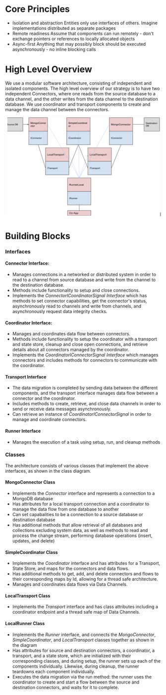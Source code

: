 # Core Principles 

* Isolation and abstraction
Entities only use interfaces of others. Imagine implementations distributed as separate packages
* Remote readiness
Assume that components can run remotely - don't exchange pointers or references to locally allocated objects
* Async-first
Anything that may possibly block should be executed asynchronously - no inline blocking calls

# High Level Overview

We use a modular software architecture, consisting of independent and isolated components. The high level overview of our strategy is to have two independent Connectors, where one reads from the source database to a data channel, and the other writes from the data channel to the destination database. We use coordinator and transport components to create and manage the data channel between the connectors.

![Class Diagram](../diagrams/high_level_class_diagram.png)
# Building Blocks

### Interfaces

#### Connector Interface: 
* Manages connections in a networked or distributed system in order to read to a channel from source database and write from the channel to the destination database.
* Methods include functionality to setup and close connections.
* Implements the *ConnectorICoordinatorSignal Interface* which has methods to set connector capabilities, get the connector's status, asynchronously read to channels and write from channels, and asynchronously request data integrity checks.

#### Coordinator Interface: 
* Manages and coordinates data flow between connectors.
* Methods include functionality to setup the coordinator with a transport and state store, cleanup and close open connections, and retrieve details about all connectors managed by the coordinator. 
* Implements the *CoordinatorIConnectorSignal Interface* which manages connectors and includes methods for connectors to communicate with the coordinator.

#### Transport Interface
* The data migration is completed by sending data between the different components, and the transport interface manages data flow between a connector and the coordinator.
* Includes methods to create, retrieve, and close data channels in order to send or receive data messages asynchronously.
* Can retrieve an instance of *CoordinatorIConnectorSignal* in order to manage and coordinate connectors. 

#### Runner Interface
* Manages the execution of a task using setup, run, and cleanup methods

### Classes
The architecture consists of various classes that implement the above interfaces, as shown in the class diagram. 

#### MongoConnector Class
* Implements the *Connector* interface and represents a connection to a MongoDB database
* Has attributes for a local transport connection and a coordinator to manage the data flow from one database to another
* Can set capabalities to be a connection to a source database or destination database
* Has additional methods that allow retrieval of all databases and collections excluding system data, as well as methods to read and process the change stream, performing database operations (insert, updates, and delete)
#### SimpleCoordinator Class
* Implements the *Coordinator* interface and has attributes for a Transport, State Store, and maps for the connectors and data flows.
* Has additional methods to get, add, and delete connectors and flows to their corresponding maps by Id, allowing for a thread safe architecture.
* Manages and coordinates data flows via Data Channels.

#### LocalTransport Class
* Implements the *Transport* interface and has class attributes including a coordinator endpoint and a thread safe map of Data Channels.
#### LocalRunner Class
* Implements the *Runner* interface, and connects the *MongoConnector*, *SimpleCoordinator*, and *LocalTransport* classes together as shown in the diagram
* Has attributes for source and destination connectors, a coordinator, a transport, and a state store, which are initialized with their corresponding classes, and during setup, the runner sets up each of the components individually. Likewise, during cleanup, the runner teardowns each component individually.
* Executes the data migration via the run method: the runner uses the coordinator to create and start a flow between the source and destination connectors, and waits for it to complete.